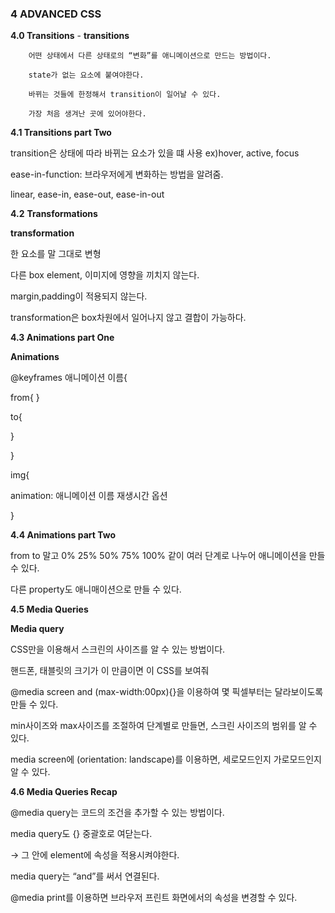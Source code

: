 ### 4 ADVANCED CSS

**4.0 Transitions**
    - **transitions**
        
        어떤 상태에서 다른 상태로의 “변화”를 애니메이션으로 만드는 방법이다.
        
        state가 없는 요소에 붙여야한다.
        
        바뀌는 것들에 한정해서 transition이 일어날 수 있다.
        
        가장 처음 생겨난 곳에 있어야한다.
        

****4.1 Transitions part Two****

transition은 상태에 따라 바뀌는 요소가 있을 떄 사용 ex)hover, active, focus

ease-in-function: 브라우저에게 변화하는 방법을 알려줌.

linear, ease-in, ease-out, ease-in-out

**4.2** ****Transformations****

**transformation**

한 요소를 말 그대로 변형

다른 box element, 이미지에 영향을 끼치지 않는다.

margin,padding이 적용되지 않는다.

transformation은 box차원에서 일어나지 않고 결합이 가능하다.

****4.3 Animations part One****

**Animations**

@keyframes 애니메이션 이름{

from{
}

to{

}

}

img{

animation: 애니메이션 이름 재생시간 옵션

}

****4.4 Animations part Two****

from to 말고 0% 25% 50% 75%  100% 같이 여러 단계로 나누어 애니메이션을 만들 수 있다.

다른 property도 애니매이션으로 만들 수 있다.

****4.5 Media Queries****

**Media query**

 CSS만을 이용해서 스크린의 사이즈를 알 수 있는 방법이다.

핸드폰, 태블릿의 크기가 이 만큼이면 이 CSS를 보여줘

@media screen and (max-width:00px){}을 이용하여 몇 픽셀부터는 달라보이도록 만들 수 있다.

min사이즈와 max사이즈를 조절하여 단계별로 만들면, 스크린 사이즈의 범위를 알 수 있다.

media screen에 (orientation: landscape)를 이용하면, 세로모드인지 가로모드인지 알 수 있다.

****4.6 Media Queries Recap****

@media query는 코드의 조건을 추가할 수 있는 방법이다.

media query도 {} 중괄호로 여닫는다.

→ 그 안에 element에 속성을 적용시켜야한다.

media query는 “and”를 써서 연결된다.

@media print를 이용하면 브라우저 프린트 화면에서의 속성을 변경할 수 있다.
